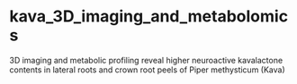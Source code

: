 # kava_3D_imaging_and_metabolomics
3D imaging and metabolic profiling reveal higher neuroactive kavalactone contents in lateral roots and crown root peels of Piper methysticum (Kava)
